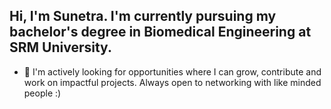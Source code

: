## Hi, I'm Sunetra. I'm currently pursuing my bachelor's degree in Biomedical Engineering at SRM University.


- 🔭 I'm actively looking for opportunities where I can grow, contribute and work on impactful projects. Always open to networking with like minded people :)

